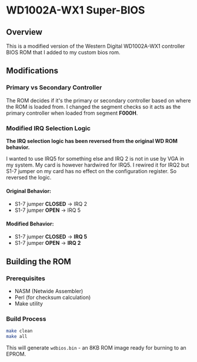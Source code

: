 # WD1002A-WX1 Super-BIOS

## Overview

This is a modified version of the Western Digital WD1002A-WX1 controller BIOS ROM that I added
to my custom bios rom. 

## Modifications

### Primary vs Secondary Controller

The ROM decides if it's the primary or secondary controller based on where the ROM is loaded from.
I changed the segment checks so it acts as the primary controller when loaded from segment **F000H**.

### Modified IRQ Selection Logic

**The IRQ selection logic has been reversed from the original WD ROM behavior.**

I wanted to use IRQ5 for something else and IRQ 2 is not in use by VGA in my system.
My card is however hardwired for IRQ5. I rewired it for IRQ2 but S1-7 jumper on my 
card has no effect on the configuration register. So reversed the logic.

#### Original Behavior:
- S1-7 jumper **CLOSED** → IRQ 2
- S1-7 jumper **OPEN** → IRQ 5

#### **Modified Behavior:**
- S1-7 jumper **CLOSED** → **IRQ 5**
- S1-7 jumper **OPEN** → **IRQ 2**

## Building the ROM

### Prerequisites

- NASM (Netwide Assembler)
- Perl (for checksum calculation)
- Make utility

### Build Process

```bash
make clean
make all
```

This will generate `wdbios.bin` - an 8KB ROM image ready for burning to an EPROM.